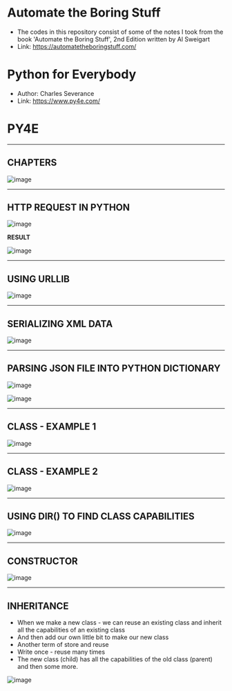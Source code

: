 # Automate the Boring Stuff

* The codes in this repository consist of some of the notes I took from the book 'Automate the Boring Stuff', 2nd Edition written by Al Sweigart
* Link: https://automatetheboringstuff.com/

# Python for Everybody
* Author: Charles Severance
* Link: https://www.py4e.com/

# PY4E

-------------
**CHAPTERS**
-------------

![image](https://github.com/user-attachments/assets/e2db95e1-a8d8-471c-9046-d808d6f6d5f4)


-------------------------
**HTTP REQUEST IN PYTHON**
------------------------

![image](https://github.com/user-attachments/assets/87365a83-323f-4dce-917c-eaaecabf4470)

**RESULT**

![image](https://github.com/user-attachments/assets/4a026680-84dc-45e7-af2d-a6f38a609f6a)

------------------
**USING URLLIB**
-----------------

![image](https://github.com/user-attachments/assets/4200878d-f563-4574-9b1a-d84e7d2c6114)

------------------
**SERIALIZING XML DATA**
-----------------

![image](https://github.com/user-attachments/assets/64a7bddb-cac6-4b0e-b40a-3df5eceebd12)

------------------
**PARSING JSON FILE INTO PYTHON DICTIONARY**
-----------------

![image](https://github.com/user-attachments/assets/fba9bcf6-efaf-4bdc-a33b-1019a85a6b9e)

![image](https://github.com/user-attachments/assets/83e5ac08-12b3-4af6-afd3-3b2cb9514dd9)

------------------
**CLASS - EXAMPLE 1**
-----------------

![image](https://github.com/user-attachments/assets/997fda4b-3de9-442a-b140-43a28c29cb21)

------------------
**CLASS - EXAMPLE 2**
-----------------

![image](https://github.com/user-attachments/assets/be9223e2-3cd3-4d28-b781-c52c9ea1892d)

------------------
**USING DIR() TO FIND CLASS CAPABILITIES**
-----------------

![image](https://github.com/user-attachments/assets/82cb622c-47b8-4d13-bc26-67a959e68e55)

------------------
**CONSTRUCTOR**
-----------------

![image](https://github.com/user-attachments/assets/c73b40b9-8417-416e-b969-79b8c56ff0cf)

------------------
**INHERITANCE**
-----------------

* When we make a new class - we can reuse an existing class and inherit all the capabilities of an existing class
* And then add our own little bit to make our new class
* Another term of store and reuse
* Write once - reuse many times
* The new class (child) has all the capabilities of the old class (parent) and then some more.

![image](https://github.com/user-attachments/assets/2961156e-72e4-48b6-8bce-1490566a88be)


